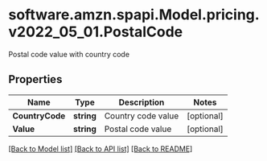 # software.amzn.spapi.Model.pricing.v2022_05_01.PostalCode
Postal code value with country code

## Properties

Name | Type | Description | Notes
------------ | ------------- | ------------- | -------------
**CountryCode** | **string** | Country code value | [optional] 
**Value** | **string** | Postal code value  | [optional] 

[[Back to Model list]](../README.md#documentation-for-models) [[Back to API list]](../README.md#documentation-for-api-endpoints) [[Back to README]](../README.md)

